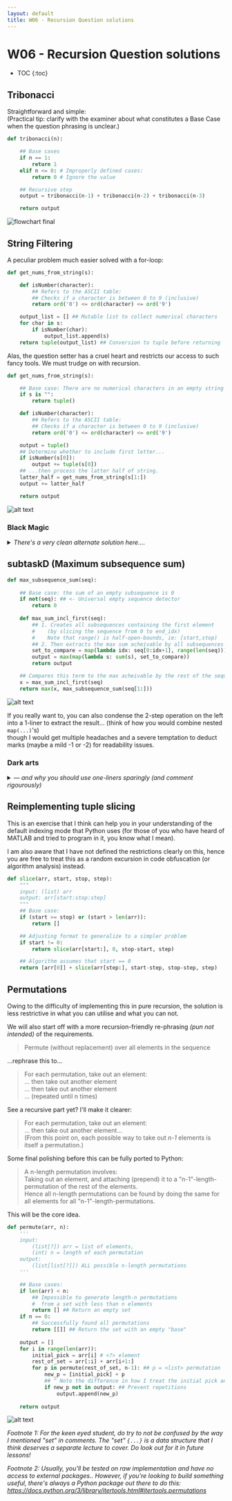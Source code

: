 ```yaml
---
layout: default
title: W06 - Recursion Question solutions
---
```

# W06 - Recursion Question solutions

* TOC
{:toc}

## Tribonacci

Straightforward and simple:\
(Practical tip: clarify with the examiner about what constitutes a Base Case when the question phrasing is unclear.)

```python
def tribonacci(n):

    ## Base cases
    if n == 1:
        return 1
    elif n <= 0: # Improperly defined cases:
        return 0 # Ignore the value 

    ## Recursive step
    output = tribonacci(n-1) + tribonacci(n-2) + tribonacci(n-3)

    return output
```

![flowchart final](image-2.png)

## String Filtering

A peculiar problem much easier solved with a for-loop:

```python
def get_nums_from_string(s):

    def isNumber(character):
        ## Refers to the ASCII table: 
        ## Checks if a character is between 0 to 9 (inclusive)
        return ord('0') <= ord(character) <= ord('9') 

    output_list = [] ## Mutable list to collect numerical characters
    for char in s:
        if isNumber(char):
            output_list.append(s)
    return tuple(output_list) ## Conversion to tuple before returning
```

Alas, the question setter has a cruel heart and restricts our access to such fancy tools. We must trudge on with recursion.

```python
def get_nums_from_string(s):

    ## Base case: There are no numerical characters in an empty string
    if s is "":
        return tuple() 

    def isNumber(character):
        ## Refers to the ASCII table: 
        ## Checks if a character is between 0 to 9 (inclusive)
        return ord('0') <= ord(character) <= ord('9') 

    output = tuple()
    ## Determine whether to include first letter...
    if isNumber(s[0]):
        output += tuple(s[0])
    ## ...then process the latter half of string. 
    latter_half = get_nums_from_string(s[1:])
    output += latter_half

    return output
```

![alt text](image-5.png)

### Black Magic

<details>
    <summary><i>There's a very clean alternate solution here....</i></summary>
<div class="details-box" markdown="1">

As I was doing the writeup, I stumbled upon this solution. This solution is too good not to show, and it really showcases the power of expressions.

```python
def get_nums_from_string(s):

    def isNumber(character):
        ## Refers to the ASCII table: 
        ## Checks if a character is between 0 to 9 (inclusive)
        return ord('0') <= ord(character) <= ord('9') 

    output = tuple(filter(isNumber, s))
    return output
```

Notice also how it is completely readable (English-interpretable) despite being written fully in Python!

(barring the comment regarding under-the hood ASCII stuff)

</div>
</details>

## subtaskD (Maximum subsequence sum)

```python
def max_subsequence_sum(seq):
    
    ## Base case: the sum of an empty subsequence is 0
    if not(seq): ## <- Universal empty sequence detector
        return 0
    
    def max_sum_incl_first(seq):
        ## 1. Creates all subsequences containing the first element 
        #    (by slicing the sequence from 0 to end_idx)
        #    Note that range() is half-open-bounds, ie: [start,stop)
        ## 2. Then extracts the max sum acheivable by all subsequences created
        set_to_compare = map(lambda idx: seq[0:idx+1], range(len(seq)))
        output = max(map(lambda s: sum(s), set_to_compare))
        return output

    ## Compares this term to the max acheivable by the rest of the sequence
    x = max_sum_incl_first(seq)
    return max(x, max_subsequence_sum(seq[1:]))

```

![alt text](image-8.png)

If you really want to, you can also condense the 2-step operation on the left into a 1-liner to extract the result... (think of how you would combine nested `map(...)`'s)\
though I would get multiple headaches and a severe temptation to deduct marks (maybe a mild -1 or -2) for readability issues.

### Dark arts

<details> 
    <summary><i>— and why you should use one-liners sparingly (and comment rigourously)</i></summary>
<div class="details-box" markdown="1">

Just to illustrate how quickly code can become unreadable with "common-sense" and jazz, here is a pure for-loop version of the solution:

```python
max_subsequence_sum(seq):
    return max(map(lambda x: sum(x), (seq[i: j] for i in range(len(seq)) for j in range(i, len(seq)+1))))
```

... and the same thing with proper linebreaks, comments, and variable names!

```python
def max_subsequence_sum(seq):
    return max( ## Return max of...
        map( ## ...sums of subsequences...
            lambda subseq: sum(subseq),
            (
                seq[start:stop] ## ...for every possible [start:stop] pair.
                for start in range(len(seq))
                for stop in range(start+1, len(seq)+1)
            )   # ^ Note that range() is half-open-bounds, ie: [start,stop)
        )
    )
```

</div>
</details>

## Reimplementing tuple slicing

This is an exercise that I think can help you in your understanding of the default indexing mode that Python uses (for those of you who have heard of MATLAB and tried to program in it, you know what I mean).

I am also aware that I have not defined the restrictions clearly on this, hence you are free to treat this as a random excursion in code obfuscation (or algorithm analysis) instead.

```python
def slice(arr, start, stop, step):
    """
    input: (list) arr
    output: arr[start:stop:step] 
    """
    ## Base case:
    if (start >= stop) or (start > len(arr)):
        return []

    ## Adjusting format to generalize to a simpler problem
    if start != 0:
        return slice(arr[start:], 0, stop-start, step)

    ## Algorithm assumes that start == 0
    return [arr[0]] + slice(arr[step:], start-step, stop-step, step)
```

## Permutations

Owing to the difficulty of implementing this in pure recursion, the solution is less restrictive in what you can utilise and what you can not.

We will also start off with a more recursion-friendly re-phrasing _(pun not intended)_ of the requirements.

> Permute (without replacement) over all elements in the sequence

...rephrase this to...

> For each permutation, take out an element:\
... then take out another element\
... then take out another element\
... (repeated until n times)

See a recursive part yet? I'll make it clearer:

> For each permutation, take out an element:\
... then take out another element...\
(From this point on, each possible way to take out _n-1_ elements is itself a permutation.)

Some final polishing before this can be fully ported to Python:

> A n-length permutation involves:\
Taking out an element, and attaching (prepend) it to a "n-1"-length-permutation of the rest of the elements.\
Hence all n-length permutations can be found by doing the same for all elements for all "n-1"-length-permutations.

This will be the core idea.

```python
def permute(arr, n):
    '''
    input: 
        (list[?]) arr = list of elements, 
        (int) n = length of each permutation
    output: 
        (list[list[?]]) ALL possible n-length permutations
    '''

    ## Base cases:
    if len(arr) < n: 
        ## Impossible to generate length-n permutations 
        #  from a set with less than n elements
        return [] ## Return an empty set
    if n == 0: 
        ## Successfully found all permutations
        return [[]] ## Return the set with an empty "base"
    
    output = []
    for i in range(len(arr)):
        initial_pick = arr[i] # <?> element
        rest_of_set = arr[:i] + arr[i+1:]
        for p in permute(rest_of_set, n-1): ## p = <list> permutation
            new_p = [initial_pick] + p
            ## ^ Note the difference in how I treat the initial pick and a permutation
            if new_p not in output: ## Prevent repetitions
                output.append(new_p)
    
    return output
```

![alt text](image-10.png)

_Footnote 1: For the keen eyed student, do try to not be confused by the way I mentioned "set" in comments. The "set" `{...}` is a data structure that I think deserves a separate lecture to cover. Do look out for it in future lessons!_

_Footnote 2: Usually, you'll be tested on raw implementation and have no access to external packages.. However, if you're looking to build something useful, there's always a Python package out there to do this: https://docs.python.org/3/library/itertools.html#itertools.permutations_
